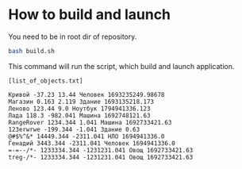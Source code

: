 # How to build and launch
You need to be in root dir of repository.
``` bash
bash build.sh 
```
This command will run the script, which build and launch application.



```
[list_of_objects.txt]

Кривой -37.23 13.44 Человек 1693235249.98678
Магазин 0.163 2.119 Здание 1693135218.173
Леново 123.44 9.0 Ноутбук 1794941336.123
Лада 118.3 -982.041 Машина 1692748121.63
RangeRover 1234.344 1.041 Машина 1692733421.63
123erwrwe -199.344 -1.041 Здание 0.63
@#$%^&* 14449.344 -2311.041 НЛО 1694941336.0
Генадий 3443.344 -2311.041 Человек 1694941336.0
=-=--/*- 1233334.344 -1231231.041 Овощ 1692733421.63
treg-/*- 1233334.344 -1231231.041 Овощ 1692733421.63
```
